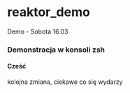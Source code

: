# reaktor_demo
Demo - Sobota 16.03
### Demonstracja w konsoli zsh 
#### Cześć
kolejna zmiana, ciekawe co się wydarzy
